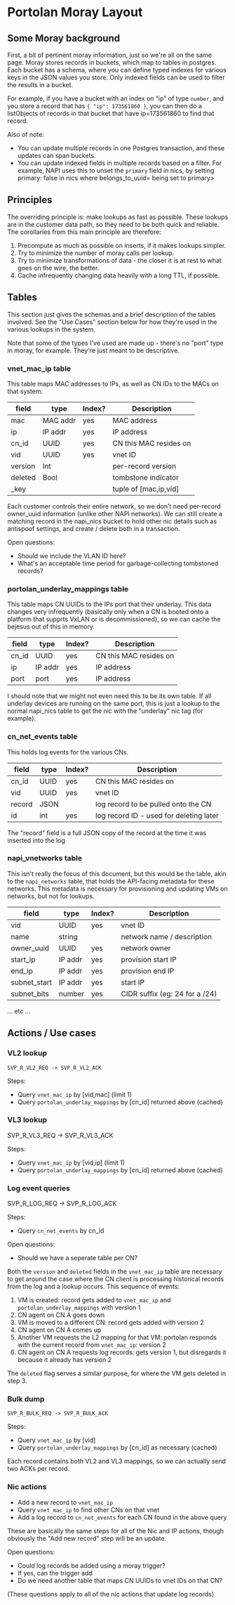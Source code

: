 # Portolan Moray Layout

## Some Moray background

First, a bit of pertinent moray information, just so we're all on the same
page.  Moray stores records in buckets, which map to tables in postgres.
Each bucket has a schema, where you can define typed indexes for various keys
in the JSON values you store.  Only indexed fields can be used to filter the
results in a bucket.

For example, if you have a bucket with an index on "ip" of type `number`, and
you store a record that has `{ "ip": 173561860 }`, you can then do a
listObjects of records in that bucket that have ip=173561860 to find that
record.

Also of note:

- You can update multiple records in one Postgres transaction, and these
  updates can span buckets.
- You can update indexed fields in multiple records based on a filter.  For
  example, NAPI uses this to unset the `primary` field in nics, by setting
  primary: false in nics where belongs_to_uuid=<zone UUID of the nic currently>
  being set to primary>


## Principles

The overriding principle is: make lookups as fast as possible.  These lookups
are in the customer data path, so they need to be both quick and reliable.
The corollaries from this main principle are therefore:

1) Precompute as much as possible on inserts, if it makes lookups simpler.
2) Try to minimize the number of moray calls per lookup.
3) Try to minimize transformations of data - the closer it is at rest to what
   goes on the wire, the better.
4) Cache infrequently changing data heavily with a long TTL, if possible.


## Tables

This section just gives the schemas and a brief description of the tables
involved.  See the "Use Cases" section below for how they're used in the
various lookups in the system.

Note that some of the types I've used are made up - there's no "port" type in
moray, for example.  They're just meant to be descriptive.

### vnet_mac_ip table

This table maps MAC addresses to IPs, as well as CN IDs to the MACs on that
system.

   field        |   type    | Index? | Description
----------------|-----------|--------|-----------------------
mac             | MAC addr  | yes    | MAC address
ip              | IP addr   | yes    | IP address
cn_id           | UUID      | yes    | CN this MAC resides on
vid             | UUID      | yes    | vnet ID
version         | Int       |        | per-record version
deleted         | Bool      |        | tombstone indicator
\_key           |           |        | tuple of [mac,ip,vid]

Each customer controls their entire network, so we don't need per-record
owner_uuid information (unlike other NAPI networks).  We can still create a
matching record in the napi_nics bucket to hold other nic details such as
antispoof settings, and create / delete both in a transaction.

Open questions:

- Should we include the VLAN ID here?
- What's an acceptable time period for garbage-collecting tombstoned records?


### portolan_underlay_mappings table

This table maps CN UUIDs to the IPs port that their underlay.  This data changes very infrequently
(basically only when a CN is booted onto a platform that supprts VxLAN or is
decommissioned), so we can cache the bejesus out of this in memory.

   field    |   type    | Index? | Description
------------|-----------|--------|-----------------------
cn_id       | UUID      | yes    | CN this MAC resides on
ip          | IP addr   | yes    | IP address
port        | port      | yes    | IP address

I should note that we might not even need this to be its own table.  If all
underlay devices are running on the same port, this is just a lookup to the
normal napi_nics table to get the nic with the "underlay" nic tag (for
example).


### cn_net_events table

This holds log events for the various CNs.

   field    |   type    | Index? | Description
------------|-----------|--------|-----------------------
cn_id       | UUID      | yes    | CN this MAC resides on
vid         | UUID      | yes    | vnet ID
record      | JSON      |        | log record to be pulled onto the CN
id          | int       | yes    | log record ID - used for deleting later

The "record" field is a full JSON copy of the record at the time it was
inserted into the log


### napi_vnetworks table

This isn't really the focus of this document, but this would be the table,
akin to the `napi_networks` table, that holds the API-facing metadata
for these networks.  This metadata is necessary for provisioning and updating
VMs on networks, but not for lookups.

   field     |   type    | Index? | Description
-------------|-----------|--------|-----------------------
vid          | UUID      | yes    | vnet ID
name         | string    |        | network name / description
owner_uuid   | UUID      | yes    | network owner
start_ip     | IP addr   | yes    | provision start IP
end_ip       | IP addr   | yes    | provision end IP
subnet_start | IP addr   | yes    | start IP
subnet_bits  | number    | yes    | CIDR suffix (eg: 24 for a /24)
... etc ...


## Actions / Use cases

### VL2 lookup

    SVP_R_VL2_REQ -> SVP_R_VL2_ACK

Steps:

- Query `vnet_mac_ip` by [vid,mac] (limit 1)
- Query `portolan_underlay_mappings` by [cn_id] returned above (cached)


### VL3 lookup

   SVP_R_VL3_REQ -> SVP_R_VL3_ACK

Steps:

- Query `vnet_mac_ip` by [vid,ip] (limit 1)
- Query `portolan_underlay_mappings` by [cn_id] returned above (cached)


### Log event queries

   SVP_R_LOG_REQ -> SVP_R_LOG_ACK

Steps:

- Query `cn_net_events` by cn_id

Open questions:

- Should we have a seperate table per CN?


Both the `version` and `deleted` fields in the `vnet_mac_ip` table are
necessary to get around the case where the CN client is processing historical
records from the log and a lookup occurs.  This sequence of events:

1) VM is created: record gets added to `vnet_mac_ip` and
   `portolan_underlay_mappings` with version 1
2) CN agent on CN A goes down
3) VM is moved to a different CN: record gets added with version 2
4) CN agent on CN A comes up
5) Another VM requests the L2 mapping for that VM: portolan responds with the
   current record from `vnet_mac_ip`: version 2
6) CN agent on CN A requests log records: gets version 1, but disregards it
   because it already has version 2

The `deleted` flag serves a similar purpose, for where the VM gets deleted in
step 3.


### Bulk dump

    SVP_R_BULK_REQ -> SVP_R_BULK_ACK

Steps:

- Query `vnet_mac_ip` by [vid]
- Query `portolan_underlay_mappings` by [cn_id] as necessary (cached)

Each record contains both VL2 and VL3 mappings, so we can actually send two
ACKs per record.

### Nic actions

- Add a new record to `vnet_mac_ip`
- Query `vnet_mac_ip` to find other CNs on that vnet
- Add a log record to `cn_net_events` for each CN found in the above query

These are basically the same steps for all of the Nic and IP actions, though
obviously the "Add new record" step will be an update.

Open questions:

- Could log records be added using a moray trigger?
- If yes, can the trigger add
- Do we need another table that maps CN UUIDs to vnet IDs on that CN?

(These questions apply to all of the nic actions that update log records)
